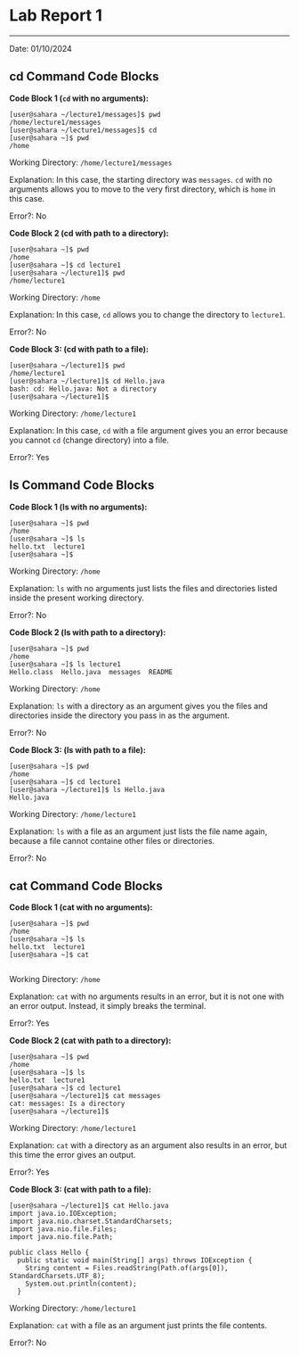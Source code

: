 # Lab Report 1
---
Date: 01/10/2024

## cd Command Code Blocks

**Code Block 1 (`cd` with no arguments):**

    [user@sahara ~/lecture1/messages]$ pwd
    /home/lecture1/messages
    [user@sahara ~/lecture1/messages]$ cd
    [user@sahara ~]$ pwd
    /home

Working Directory: `/home/lecture1/messages`

Explanation: In this case, the starting directory was `messages`. `cd` with no arguments allows you to move to the very first directory, which is `home` in this case.

Error?: No

**Code Block 2 (cd with path to a directory):**

```
[user@sahara ~]$ pwd
/home
[user@sahara ~]$ cd lecture1
[user@sahara ~/lecture1]$ pwd
/home/lecture1
```

Working Directory: `/home`

Explanation: In this case, `cd` allows you to change the directory to `lecture1`.

Error?: No

**Code Block 3: (cd with path to a file):**

    [user@sahara ~/lecture1]$ pwd
    /home/lecture1
    [user@sahara ~/lecture1]$ cd Hello.java
    bash: cd: Hello.java: Not a directory
    [user@sahara ~/lecture1]$ 

Working Directory: `/home/lecture1`

Explanation: In this case, `cd` with a file argument gives you an error because you cannot `cd` (change directory) into a file.

Error?: Yes

## ls Command Code Blocks

**Code Block 1 (ls with no arguments):**

```
[user@sahara ~]$ pwd
/home
[user@sahara ~]$ ls
hello.txt  lecture1
[user@sahara ~]$ 
```

Working Directory: `/home`

Explanation: `ls` with no arguments just lists the files and directories listed inside the present working directory.

Error?: No

**Code Block 2 (ls with path to a directory):**

```
[user@sahara ~]$ pwd
/home
[user@sahara ~]$ ls lecture1
Hello.class  Hello.java  messages  README
```

Working Directory: `/home`

Explanation: `ls` with a directory as an argument gives you the files and directories inside the directory you pass in as the argument.

Error?: No

**Code Block 3: (ls with path to a file):**

```
[user@sahara ~]$ pwd
/home
[user@sahara ~]$ cd lecture1
[user@sahara ~/lecture1]$ ls Hello.java
Hello.java
```

Working Directory: `/home/lecture1`

Explanation: `ls` with a file as an argument just lists the file name again, because a file cannot containe other files or directories.

Error?: No

## cat Command Code Blocks

**Code Block 1 (cat with no arguments):**

```
[user@sahara ~]$ pwd
/home
[user@sahara ~]$ ls
hello.txt  lecture1
[user@sahara ~]$ cat


```
Working Directory: `/home`

Explanation: `cat` with no arguments results in an error, but it is not one with an error output. Instead, it simply breaks the terminal.

Error?: Yes

**Code Block 2 (cat with path to a directory):**

```
[user@sahara ~]$ pwd
/home
[user@sahara ~]$ ls
hello.txt  lecture1
[user@sahara ~]$ cd lecture1
[user@sahara ~/lecture1]$ cat messages
cat: messages: Is a directory
[user@sahara ~/lecture1]$ 
```

Working Directory: `/home/lecture1`

Explanation: `cat` with a directory as an argument also results in an error, but this time the error gives an output.

Error?: Yes

**Code Block 3: (cat with path to a file):**

```
[user@sahara ~/lecture1]$ cat Hello.java
import java.io.IOException;
import java.nio.charset.StandardCharsets;
import java.nio.file.Files;
import java.nio.file.Path;

public class Hello {
  public static void main(String[] args) throws IOException {
    String content = Files.readString(Path.of(args[0]), StandardCharsets.UTF_8);    
    System.out.println(content);
  }
```

Working Directory: `/home/lecture1`

Explanation: `cat` with a file as an argument just prints the file contents.

Error?: No


